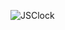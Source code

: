 ![JSClock](https://github.com/acsizek/smallProjects/assets/78887803/e51ff422-e558-42f4-96b2-24d7719502a1)
